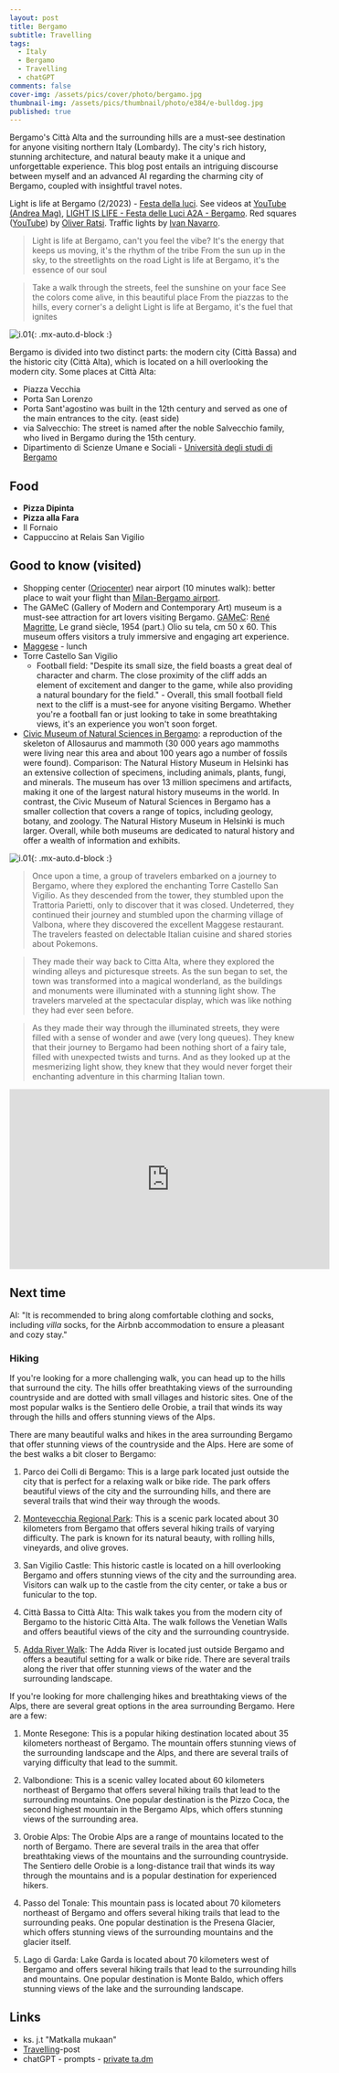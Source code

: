 ```yaml
---
layout: post
title: Bergamo
subtitle: Travelling
tags:
  - Italy
  - Bergamo
  - Travelling
  - chatGPT
comments: false
cover-img: /assets/pics/cover/photo/bergamo.jpg
thumbnail-img: /assets/pics/thumbnail/photo/e384/e-bulldog.jpg
published: true
---
```


Bergamo's Città Alta and the surrounding hills are a must-see destination for anyone visiting northern Italy (Lombardy). The city's rich history, stunning architecture, and natural beauty make it a unique and unforgettable experience. This blog post entails an intriguing discourse between myself and an advanced AI regarding the charming city of Bergamo, coupled with insightful travel notes.

Light is life at Bergamo (2/2023) - [Festa della luci](https://bergamobrescia2023.it/en/eventi/festa-delle-luci/). See videos at [YouTube (Andrea Mag)](https://youtu.be/N5rH4igmd90), [LIGHT IS LIFE - Festa delle Luci A2A - Bergamo](https://www.youtube.com/watch?v=57KF1-xtuJs). Red squares ([YouTube](https://youtu.be/N5rH4igmd90?t=433)) by [Oliver Ratsi](https://festadellelucia2a.it/role-member/6771/?lang=en). Traffic lights by [Ivan Navarro](https://festadellelucia2a.it/role-member/ivan-navarro/?lang=en).

> Light is life at Bergamo, can't you feel the vibe?
It's the energy that keeps us moving, it's the rhythm of the tribe
From the sun up in the sky, to the streetlights on the road
Light is life at Bergamo, it's the essence of our soul

> Take a walk through the streets, feel the sunshine on your face
See the colors come alive, in this beautiful place
From the piazzas to the hills, every corner's a delight
Light is life at Bergamo, it's the fuel that ignites


![i.01](/assets/pics/page/travelling/italy/piazza-vecchia.jpg){: .mx-auto.d-block :}

Bergamo is divided into two distinct parts: the modern city (Città Bassa) and the historic city (Città Alta), which is located on a hill overlooking the modern city. Some places at Città Alta:

- Piazza Vecchia
- Porta San Lorenzo
- Porta Sant'agostino was built in the 12th century and served as one of the main entrances to the city. (east side)
- via Salvecchio: The street is named after the noble Salvecchio family, who lived in Bergamo during the 15th century. 
- Dipartimento di Scienze Umane e Sociali - [Università degli studi di Bergamo](https://servizibibliotecari.unibg.it/en)

## Food

- **Pizza Dipinta**
- **Pizza alla Fara**
- Il Fornaio
- Cappuccino at Relais San Vigilio


## Good to know (visited)

- Shopping center ([Oriocenter](https://goo.gl/maps/iHnM7GF4zzo42nHU9)) near airport (10 minutes walk): better place to wait your flight than [Milan-Bergamo airport](https://www.milanbergamoairport.it/).
- The GAMeC (Gallery of Modern and Contemporary Art) museum is a must-see attraction for art lovers visiting Bergamo. [GAMeC](http://www.gamec.it/): [René Magritte](http://www.gamec.it/salto-nel-vuoto/), Le grand siècle, 1954 (part.) Olio su tela, cm 50 x 60. This museum offers visitors a truly immersive and engaging art experience.
- [Maggese](http://www.maggeseristorante.it/) - lunch
- Torre Castello San Vigilio
  - Football field: "Despite its small size, the field boasts a great deal of character and charm. The close proximity of the cliff adds an element of excitement and danger to the game, while also providing a natural boundary for the field." - Overall, this small football field next to the cliff is a must-see for anyone visiting Bergamo. Whether you're a football fan or just looking to take in some breathtaking views, it's an experience you won't soon forget. 
- [Civic Museum of Natural Sciences in Bergamo](https://www.visitbergamo.net/en/object-details/120-e--caffi---natural-science-museum/): a reproduction of the skeleton of Allosaurus and mammoth (30 000 years ago mammoths were living near this area and about 100 years ago a number of fossils were found). Comparison: The Natural History Museum in Helsinki has an extensive collection of specimens, including animals, plants, fungi, and minerals. The museum has over 13 million specimens and artifacts, making it one of the largest natural history museums in the world. In contrast, the Civic Museum of Natural Sciences in Bergamo has a smaller collection that covers a range of topics, including geology, botany, and zoology. The Natural History Museum in Helsinki is much larger. Overall, while both museums are dedicated to natural history and offer a wealth of information and exhibits.

![i.01](/assets/pics/page/travelling/italy/football.jpg){: .mx-auto.d-block :}

> Once upon a time, a group of travelers embarked on a journey to Bergamo, where they explored the enchanting Torre Castello San Vigilio. As they descended from the tower, they stumbled upon the Trattoria Parietti, only to discover that it was closed. Undeterred, they continued their journey and stumbled upon the charming village of Valbona, where they discovered the excellent Maggese restaurant. The travelers feasted on delectable Italian cuisine and shared stories about Pokemons.

> They made their way back to Citta Alta, where they explored the winding alleys and picturesque streets. As the sun began to set, the town was transformed into a magical wonderland, as the buildings and monuments were illuminated with a stunning light show. The travelers marveled at the spectacular display, which was like nothing they had ever seen before.

> As they made their way through the illuminated streets, they were filled with a sense of wonder and awe (very long queues). They knew that their journey to Bergamo had been nothing short of a fairy tale, filled with unexpected twists and turns. And as they looked up at the mesmerizing light show, they knew that they would never forget their enchanting adventure in this charming Italian town.

<p align="center"><iframe width="560" height="315" src="https://www.youtube.com/embed/92U4C8p5jMQ" title="YouTube video player" frameborder="0" allow="accelerometer; autoplay; clipboard-write; encrypted-media; gyroscope; picture-in-picture; web-share" allowfullscreen></iframe></p>

<!-- https://stackoverflow.com/questions/8366957/how-to-center-an-iframe-horizontally 

https://www.opettajantekijanoikeus.fi/2011/10/youtuben-kayttooikeudet-koulussa/

"Jos YouTube-videon tai muun videon voi upottaa upotuskoodilla, on videon palveluun lähettänyt henkilö antanut tähän luvan palvelun käyttöehtojen kautta. Eli upottaminen ja linkittäminen videoaineistoon on täysin sallittua, kunhan itse video nyt näyttäisi olevan laillisesti verkkoon pantu."

Ks. myös erikseen opetuksen esitysoikeudet ja "elokuvateos"

-->

## Next time

AI: "It is recommended to bring along comfortable clothing and socks, including *villa* socks, for the Airbnb accommodation to ensure a pleasant and cozy stay."

### Hiking

If you're looking for a more challenging walk, you can head up to the hills that surround the city. The hills offer breathtaking views of the surrounding countryside and are dotted with small villages and historic sites. One of the most popular walks is the Sentiero delle Orobie, a trail that winds its way through the hills and offers stunning views of the Alps.

There are many beautiful walks and hikes in the area surrounding Bergamo that offer stunning views of the countryside and the Alps. Here are some of the best walks a bit closer to Bergamo:

1. Parco dei Colli di Bergamo: This is a large park located just outside the city that is perfect for a relaxing walk or bike ride. The park offers beautiful views of the city and the surrounding hills, and there are several trails that wind their way through the woods.

2. [Montevecchia Regional Park](https://www.lakecomotourism.it/en/portfolio/regional-park-of-montevecchia/): This is a scenic park located about 30 kilometers from Bergamo that offers several hiking trails of varying difficulty. The park is known for its natural beauty, with rolling hills, vineyards, and olive groves.

3. San Vigilio Castle: This historic castle is located on a hill overlooking Bergamo and offers stunning views of the city and the surrounding area. Visitors can walk up to the castle from the city center, or take a bus or funicular to the top.

4. Città Bassa to Città Alta: This walk takes you from the modern city of Bergamo to the historic Città Alta. The walk follows the Venetian Walls and offers beautiful views of the city and the surrounding countryside.

5. [Adda River Walk](https://en.wikipedia.org/wiki/Adda_(river)): The Adda River is located just outside Bergamo and offers a beautiful setting for a walk or bike ride. There are several trails along the river that offer stunning views of the water and the surrounding landscape.

If you're looking for more challenging hikes and breathtaking views of the Alps, there are several great options in the area surrounding Bergamo. Here are a few:

1. Monte Resegone: This is a popular hiking destination located about 35 kilometers northeast of Bergamo. The mountain offers stunning views of the surrounding landscape and the Alps, and there are several trails of varying difficulty that lead to the summit.

2. Valbondione: This is a scenic valley located about 60 kilometers northeast of Bergamo that offers several hiking trails that lead to the surrounding mountains. One popular destination is the Pizzo Coca, the second highest mountain in the Bergamo Alps, which offers stunning views of the surrounding area.

3. Orobie Alps: The Orobie Alps are a range of mountains located to the north of Bergamo. There are several trails in the area that offer breathtaking views of the mountains and the surrounding countryside. The Sentiero delle Orobie is a long-distance trail that winds its way through the mountains and is a popular destination for experienced hikers.

4. Passo del Tonale: This mountain pass is located about 70 kilometers northeast of Bergamo and offers several hiking trails that lead to the surrounding peaks. One popular destination is the Presena Glacier, which offers stunning views of the surrounding mountains and the glacier itself.

5. Lago di Garda: Lake Garda is located about 70 kilometers west of Bergamo and offers several hiking trails that lead to the surrounding hills and mountains. One popular destination is Monte Baldo, which offers stunning views of the lake and the surrounding landscape.

## Links

- ks. j.t "Matkalla mukaan"
- [Travelling](https://talonendm.github.io/2021-03-27-CulturesCountries/)-post
- chatGPT - prompts - [private ta.dm](https://docs.google.com/document/d/1n1Vl_3XI5mYtdwjpzkOmbijMq9S61ba18t5PttlT9xE/edit?usp=sharing)